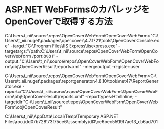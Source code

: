# ASP.NET WebFormsのカバレッジをOpenCoverで取得する方法

C:\Users\t_nii\source\repos\OpenCoverWebForm\OpenCoverWebForm>"C:\Users\t_nii\.nuget\packages\opencover\4.7.1221\tools\OpenCover.Console.exe"  -target:"C:\Program Files\IIS Express\iisexpress.exe" -targetargs:"/path:C:\Users\t_nii\source\repos\OpenCoverWebForm\OpenCoverWebForm /port:8081" -output:"C:\Users\t_nii\source\repos\OpenCoverWebForm\OpenCoverWebForm\obj\OpenCoverResult\reports.xml" -mergeoutput -register:user

C:\Users\t_nii\source\repos\OpenCoverWebForm\OpenCoverWebForm>C:\Users\t_nii\.nuget\packages\reportgenerator\4.8.10\tools\net47\ReportGenerator.exe -reports:"C:\Users\t_nii\source\repos\OpenCoverWebForm\OpenCoverWebForm\obj\OpenCoverResult\reports.xml" -reporttypes:HtmlInline; -targetdir:"C:\Users\t_nii\source\repos\OpenCoverWebForm\OpenCoverWebForm\obj\OpenCoverResult"

C:\Users\t_nii\AppData\Local\Temp\Temporary ASP.NET Files\root\dd07b728\73f75ce6\assembly\dl3\ce6bec55\19f7ae13_db6ad701

